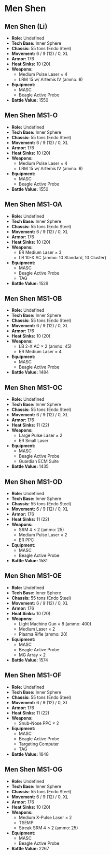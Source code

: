 # Men Shen
## Men Shen (Li)
- **Role:** Undefined
- **Tech Base:** Inner Sphere
- **Chassis:** 55 tons (Endo Steel)
- **Movement:** 6 / 9 (12) / 0, XL
- **Armor:** 176
- **Heat Sinks:** 10 (20)
- **Weapons:**
  - Medium Pulse Laser × 4
  - LRM 15 w/ Artemis IV (ammo: 8)
- **Equipment:**
  - MASC
  - Beagle Active Probe
- **Battle Value:** 1550

## Men Shen MS1-O
- **Role:** Undefined
- **Tech Base:** Inner Sphere
- **Chassis:** 55 tons (Endo Steel)
- **Movement:** 6 / 9 (12) / 0, XL
- **Armor:** 176
- **Heat Sinks:** 10 (20)
- **Weapons:**
  - Medium Pulse Laser × 4
  - LRM 15 w/ Artemis IV (ammo: 8)
- **Equipment:**
  - MASC
  - Beagle Active Probe
- **Battle Value:** 1550

## Men Shen MS1-OA
- **Role:** Undefined
- **Tech Base:** Inner Sphere
- **Chassis:** 55 tons (Endo Steel)
- **Movement:** 6 / 9 (12) / 0, XL
- **Armor:** 176
- **Heat Sinks:** 10 (20)
- **Weapons:**
  - ER Medium Laser × 3
  - LB 10-X AC (ammo: 10 Standard, 10 Cluster)
- **Equipment:**
  - MASC
  - Beagle Active Probe
  - TAG
- **Battle Value:** 1529

## Men Shen MS1-OB
- **Role:** Undefined
- **Tech Base:** Inner Sphere
- **Chassis:** 55 tons (Endo Steel)
- **Movement:** 6 / 9 (12) / 0, XL
- **Armor:** 176
- **Heat Sinks:** 10 (20)
- **Weapons:**
  - LB 2-X AC × 2 (ammo: 45)
  - ER Medium Laser × 4
- **Equipment:**
  - MASC
  - Beagle Active Probe
- **Battle Value:** 1484

## Men Shen MS1-OC
- **Role:** Undefined
- **Tech Base:** Inner Sphere
- **Chassis:** 55 tons (Endo Steel)
- **Movement:** 6 / 9 (12) / 0, XL
- **Armor:** 176
- **Heat Sinks:** 11 (22)
- **Weapons:**
  - Large Pulse Laser × 2
  - ER Small Laser
- **Equipment:**
  - MASC
  - Beagle Active Probe
  - Guardian ECM Suite
- **Battle Value:** 1435

## Men Shen MS1-OD
- **Role:** Undefined
- **Tech Base:** Inner Sphere
- **Chassis:** 55 tons (Endo Steel)
- **Movement:** 6 / 9 (12) / 0, XL
- **Armor:** 176
- **Heat Sinks:** 11 (22)
- **Weapons:**
  - SRM 4 × 2 (ammo: 25)
  - Medium Pulse Laser × 2
  - ER PPC
- **Equipment:**
  - MASC
  - Beagle Active Probe
- **Battle Value:** 1581

## Men Shen MS1-OE
- **Role:** Undefined
- **Tech Base:** Inner Sphere
- **Chassis:** 55 tons (Endo Steel)
- **Movement:** 6 / 9 (12) / 0, XL
- **Armor:** 176
- **Heat Sinks:** 10 (20)
- **Weapons:**
  - Light Machine Gun × 8 (ammo: 400)
  - Medium Laser × 2
  - Plasma Rifle (ammo: 20)
- **Equipment:**
  - MASC
  - Beagle Active Probe
  - MG Array × 2
- **Battle Value:** 1574

## Men Shen MS1-OF
- **Role:** Undefined
- **Tech Base:** Inner Sphere
- **Chassis:** 55 tons (Endo Steel)
- **Movement:** 6 / 9 (12) / 0, XL
- **Armor:** 176
- **Heat Sinks:** 11 (22)
- **Weapons:**
  - Snub-Nose PPC × 2
- **Equipment:**
  - MASC
  - Beagle Active Probe
  - Targeting Computer
  - TAG
- **Battle Value:** 1648

## Men Shen MS1-OG
- **Role:** Undefined
- **Tech Base:** Inner Sphere
- **Chassis:** 55 tons (Endo Steel)
- **Movement:** 6 / 9 (12) / 0, XL
- **Armor:** 176
- **Heat Sinks:** 10 (20)
- **Weapons:**
  - Medium X-Pulse Laser × 2
  - TSEMP
  - Streak SRM 4 × 2 (ammo: 25)
- **Equipment:**
  - MASC
  - Beagle Active Probe
- **Battle Value:** 2267

